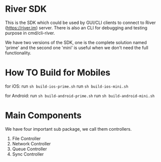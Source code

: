 # River SDK
This is the SDK which could be used by GUI/CLI clients to connect to River (https://river.im) server.
There is also an CLI for debugging and testing purpose in cmd/cli-river.

We have two versions of the SDK, one is the complete solution named 'prime' and the second one 'mini'
is useful when we don't need the full functionality.

# How TO Build for Mobiles
for iOS:
run `sh build-ios-prime.sh`
run `sh build-ios-mini.sh`

for Android:
run `sh build-android-prime.sh`
run `sh build-android-mini.sh`


# Main Components
We have four important sub package, we call them controllers.
1. File Controller
2. Network Controller
3. Queue Controller
4. Sync Controller

